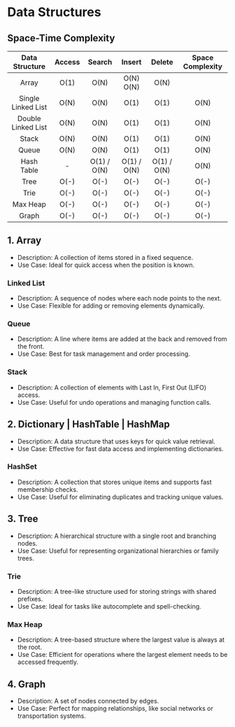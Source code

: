 # Data Structures

## Space-Time Complexity
|    Data Structure   |  Access |    Search   |    Insert   |    Delete   |  Space Complexity |
|:-------------------:|:-------:|:-----------:|:-----------:|:-----------:|:-----------------:|
|        Array        |   O(1)  |     O(N)    |     O(N)          O(N)    |        O(N)       |
|  Single Linked List |   O(N)  |     O(N)    |     O(1)    |     O(1)    |        O(N)       |
|  Double Linked List |   O(N)  |     O(N)    |     O(1)    |     O(1)    |        O(N)       |
|        Stack        |   O(N)  |     O(N)    |     O(1)    |     O(1)    |        O(N)       |
|        Queue        |   O(N)  |     O(N)    |     O(1)    |     O(1)    |        O(N)       |
|      Hash Table     |    -    | O(1) / O(N) | O(1) / O(N) | O(1) / O(N) |        O(N)       |
|         Tree        |   O(-)  |     O(-)    |     O(-)    |     O(-)    |        O(-)       |
|         Trie        |   O(-)  |     O(-)    |     O(-)    |     O(-)    |        O(-)       |
|       Max Heap      |   O(-)  |     O(-)    |     O(-)    |     O(-)    |        O(-)       |
|         Graph       |   O(-)  |     O(-)    |     O(-)    |     O(-)    |        O(-)       |

## 1. Array
- Description: A collection of items stored in a fixed sequence.
- Use Case: Ideal for quick access when the position is known.

### Linked List
- Description: A sequence of nodes where each node points to the next.
- Use Case: Flexible for adding or removing elements dynamically.

### Queue
- Description: A line where items are added at the back and removed from the front.
- Use Case: Best for task management and order processing.

### Stack
- Description: A collection of elements with Last In, First Out (LIFO) access.
- Use Case: Useful for undo operations and managing function calls.
 
## 2. Dictionary | HashTable | HashMap
- Description: A data structure that uses keys for quick value retrieval.
- Use Case: Effective for fast data access and implementing dictionaries.

### HashSet
- Description: A collection that stores unique items and supports fast membership checks.
- Use Case: Useful for eliminating duplicates and tracking unique values.

## 3. Tree
- Description: A hierarchical structure with a single root and branching nodes.
- Use Case: Useful for representing organizational hierarchies or family trees.

### Trie
- Description: A tree-like structure used for storing strings with shared prefixes.
- Use Case: Ideal for tasks like autocomplete and spell-checking.

### Max Heap
- Description: A tree-based structure where the largest value is always at the root.
- Use Case: Efficient for operations where the largest element needs to be accessed frequently.

## 4. Graph
- Description: A set of nodes connected by edges.
- Use Case: Perfect for mapping relationships, like social networks or transportation systems.